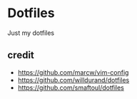 Dotfiles
========

Just my dotfiles

credit
------

* https://github.com/marcw/vim-config
* https://github.com/willdurand/dotfiles
* https://github.com/smaftoul/dotfiles
